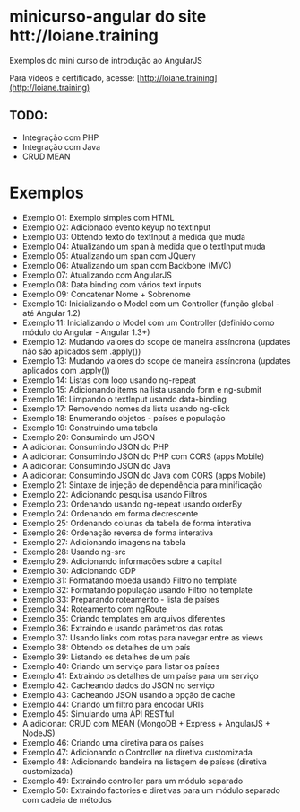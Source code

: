 # minicurso-angular do site htt://loiane.training

Exemplos do mini curso de introdução ao AngularJS

Para vídeos e certificado, acesse: [http://loiane.training](http://loiane.training)

## TODO:
* Integração com PHP
* Integração com Java
* CRUD MEAN

# Exemplos
* Exemplo 01: Exemplo simples com HTML
* Exemplo 02: Adicionado evento keyup no textInput
* Exemplo 03: Obtendo texto do textInput à medida que muda
* Exemplo 04: Atualizando um span à medida que o textInput muda
* Exemplo 05: Atualizando um span com JQuery
* Exemplo 06: Atualizando um span com Backbone (MVC)
* Exemplo 07: Atualizando com AngularJS
* Exemplo 08: Data binding com vários text inputs
* Exemplo 09: Concatenar Nome + Sobrenome
* Exemplo 10: Inicializando o Model com um Controller (função global - até Angular 1.2)
* Exemplo 11: Inicializando o Model com um Controller (definido como módulo do Angular - Angular 1.3+)
* Exemplo 12: Mudando valores do scope de maneira assíncrona (updates não são aplicados sem .apply())
* Exemplo 13: Mudando valores do scope de maneira assíncrona (updates aplicados com .apply())
* Exemplo 14: Listas com loop usando ng-repeat
* Exemplo 15: Adicionando items na lista usando form e ng-submit
* Exemplo 16: Limpando o textInput usando data-binding
* Exemplo 17: Removendo nomes da lista usando ng-click
* Exemplo 18: Enumerando objetos - países e população
* Exemplo 19: Construindo uma tabela
* Exemplo 20: Consumindo um JSON
* A adicionar: Consumindo JSON do PHP
* A adicionar: Consumindo JSON do PHP com CORS (apps Mobile)
* A adicionar: Consumindo JSON do Java
* A adicionar: Consumindo JSON do Java com CORS (apps Mobile)
* Exemplo 21: Sintaxe de injeção de dependência para minificação
* Exemplo 22: Adicionando pesquisa usando Filtros
* Exemplo 23: Ordenando usando ng-repeat usando orderBy
* Exemplo 24: Ordenando em forma decrescente
* Exemplo 25: Ordenando colunas da tabela de forma interativa
* Exemplo 26: Ordenação reversa de forma interativa
* Exemplo 27: Adicionando imagens na tabela
* Exemplo 28: Usando ng-src
* Exemplo 29: Adicionando informações sobre a capital
* Exemplo 30: Adicionando GDP
* Exemplo 31: Formatando moeda usando Filtro no template
* Exemplo 32: Formatando população usando Filtro no template
* Exemplo 33: Preparando roteamento - lista de países
* Exemplo 34: Roteamento com ngRoute
* Exemplo 35: Criando templates em arquivos diferentes
* Exemplo 36: Extraindo e usando parâmetros das rotas
* Exemplo 37: Usando links com rotas para navegar entre as views
* Exemplo 38: Obtendo os detalhes de um país
* Exemplo 39: Listando os detalhes de um país
* Exemplo 40: Criando um serviço para listar os países
* Exemplo 41: Extraindo os detalhes de um paíse para um serviço
* Exemplo 42: Cacheando dados do JSON no serviço
* Exemplo 43: Cacheando JSON usando a opção de cache
* Exemplo 44: Criando um filtro para encodar URIs
* Exemplo 45: Simulando uma API RESTful
* A adicionar: CRUD com MEAN (MongoDB + Express + AngularJS + NodeJS)
* Exemplo 46: Criando uma diretiva para os países
* Exemplo 47: Adicionando o Controller na diretiva customizada
* Exemplo 48: Adicionando bandeira na listagem de países (diretiva customizada)
* Exemplo 49: Extraindo controller para um módulo separado
* Exemplo 50: Extraindo factories e diretivas para um módulo separado com cadeia de métodos
